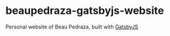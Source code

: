 # beaupedraza-gatsbyjs-website
Personal website of Beau Pedraza, built with [GatsbyJS](https://www.gatsbyjs.org) 
